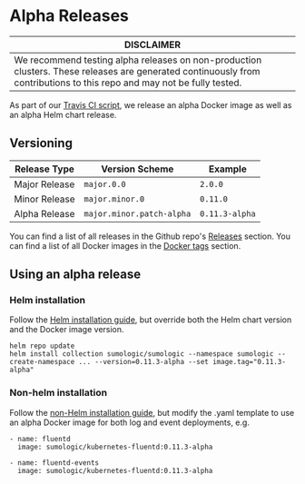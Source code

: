 # Alpha Releases

| DISCLAIMER |
| --- |
| We recommend testing alpha releases on non-production clusters. These releases are generated continuously from contributions to this repo and may not be fully tested. |

As part of our [Travis CI script](../../ci/build.sh), we release an alpha Docker image as well as an alpha Helm chart release.

## Versioning

Release Type | Version Scheme | Example
-------- | ----- | -----
Major Release | `major.0.0` | `2.0.0`
Minor Release | `major.minor.0` | `0.11.0`
Alpha Release | `major.minor.patch-alpha` | `0.11.3-alpha`

You can find a list of all releases in the Github repo's [Releases](https://github.com/SumoLogic/sumologic-kubernetes-collection/releases) section. You can find a list of all Docker images in the [Docker tags](https://hub.docker.com/repository/docker/sumologic/kubernetes-fluentd/tags) section.

## Using an alpha release

### Helm installation

Follow the [Helm installation guide](./Installation_with_Helm.md), but override both the Helm chart version and the Docker image version.

```
helm repo update
helm install collection sumologic/sumologic --namespace sumologic --create-namespace ... --version=0.11.3-alpha --set image.tag="0.11.3-alpha"
```

### Non-helm installation

Follow the [non-Helm installation guide](./Non_Helm_Installation.md), but modify the .yaml template to use an alpha Docker image for both log and event deployments, e.g.

```
- name: fluentd
  image: sumologic/kubernetes-fluentd:0.11.3-alpha
```

```
- name: fluentd-events
  image: sumologic/kubernetes-fluentd:0.11.3-alpha
```
